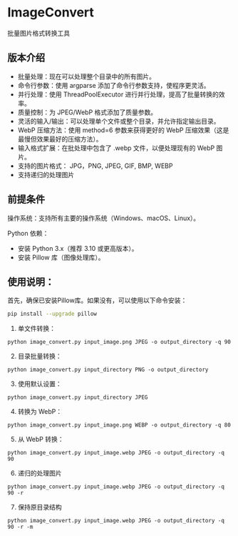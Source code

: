 # ImageConvert

批量图片格式转换工具

## 版本介绍

- 批量处理：现在可以处理整个目录中的所有图片。
- 命令行参数：使用 argparse 添加了命令行参数支持，使程序更灵活。
- 并行处理：使用 ThreadPoolExecutor 进行并行处理，提高了批量转换的效率。
- 质量控制：为 JPEG/WebP 格式添加了质量参数。
- 灵活的输入/输出：可以处理单个文件或整个目录，并允许指定输出目录。
- WebP 压缩方法：使用 method=6 参数来获得更好的 WebP 压缩效果（这是最慢但效果最好的压缩方法）。
- 输入格式扩展：在批处理中包含了 .webp 文件，以便处理现有的 WebP 图片。
- 支持的图片格式： JPG，PNG, JPEG, GIF, BMP, WEBP
- 支持递归的处理图片

## 前提条件

操作系统：支持所有主要的操作系统（Windows、macOS、Linux）。

Python 依赖：
- 安装 Python 3.x（推荐 3.10 或更高版本）。
- 安装 Pillow 库（图像处理库）。

## 使用说明：

首先，确保已安装Pillow库。如果没有，可以使用以下命令安装：

```bash
pip install --upgrade pillow
```

1. 单文件转换：
```
python image_convert.py input_image.png JPEG -o output_directory -q 90
```

2. 目录批量转换：
```
python image_convert.py input_directory PNG -o output_directory
```

3. 使用默认设置：
```
python image_convert.py input_directory JPEG
```

4. 转换为 WebP：
```
python image_convert.py input_image.png WEBP -o output_directory -q 80
```

5. 从 WebP 转换：
```
python image_convert.py input_image.webp JPEG -o output_directory -q 90
```

6. 递归的处理图片
```
python image_convert.py input_image.webp JPEG -o output_directory -q 90 -r
```

7. 保持原目录结构
```
python image_convert.py input_image.webp JPEG -o output_directory -q 90 -r -m
```
